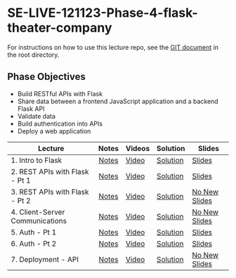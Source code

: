 # SE-LIVE-121123-Phase-4-flask-theater-company

For instructions on how to use this lecture repo, see the [GIT document](GIT.md) in the root directory.

## Phase Objectives
* Build RESTful APIs with Flask
* Share data between a frontend JavaScript application and a backend Flask API
* Validate data
* Build authentication into APIs
* Deploy a web application


| Lecture                         |                                                        Notes                                                         | Videos                                               | Solution                                                                                                                                      | Slides                                                                                                                                               |
| ------------------------------- | :------------------------------------------------------------------------------------------------------------------: | ---------------------------------------------------- | --------------------------------------------------------------------------------------------------------------------------------------------- | ---------------------------------------------------------------------------------------------------------------------------------------------------- |
| 1. Intro to Flask               | [Notes](https://docs.google.com/document/d/1vYLMPgKqkaIcd_wbEBkVtYwBjfGav_7KV6J6S2r52DQ/edit#heading=h.r7ivobs3wemg) | [Video](https://www.youtube.com/watch?v=sqSivkXnfk8) | [Solution](https://github.com/learn-co-students/SE-LIVE-121123-Phase-4-flask-theater-company/tree/01-solution/01-intro-to-flask)              | [Slides](https://raw.githack.com/learn-co-students/SE-LIVE-121123-Phase-4-flask-theater-company/main/01-intro-to-flask/assets/export/index.html)     |
| 2. REST APIs with Flask - Pt 1  | [Notes](https://docs.google.com/document/d/1vYLMPgKqkaIcd_wbEBkVtYwBjfGav_7KV6J6S2r52DQ/edit#heading=h.r7ivobs3wemg) | [Video](https://www.youtube.com/watch?v=WV_hbi5PWbU) | [Solution](https://github.com/learn-co-students/SE-LIVE-121123-Phase-4-flask-theater-company/tree/02-solution/02-REST-API-Flask-pt1)          | [Slides](https://raw.githack.com/learn-co-students/SE-LIVE-121123-Phase-4-flask-theater-company/main/02-REST-API-Flask-pt1/assets/export/index.html) |
| 3. REST APIs with Flask - Pt 2  | [Notes](https://docs.google.com/document/d/1vYLMPgKqkaIcd_wbEBkVtYwBjfGav_7KV6J6S2r52DQ/edit#heading=h.r7ivobs3wemg) | [Video](https://www.youtube.com/watch?v=wjdQ-WOMjzs) | [Solution](https://github.com/learn-co-students/SE-LIVE-121123-Phase-4-flask-theater-company/tree/03-solution/03-REST-API-Flask-pt2)          | [No New Slides](#)                                                                                                                                   |
| 4. Client-Server Communications | [Notes](https://docs.google.com/document/d/1vYLMPgKqkaIcd_wbEBkVtYwBjfGav_7KV6J6S2r52DQ/edit#heading=h.r7ivobs3wemg) | [Video](https://www.youtube.com/watch?v=NDI5sTWNfvU) | [Solution](https://github.com/learn-co-students/SE-LIVE-121123-Phase-4-flask-theater-company/tree/04-solution/04-client-server-communication) | [No New Slides](#)                                                                                                                                   |
| 5. Auth - Pt 1                  | [Notes](https://docs.google.com/document/d/1vYLMPgKqkaIcd_wbEBkVtYwBjfGav_7KV6J6S2r52DQ/edit#heading=h.r7ivobs3wemg) | [Video](https://youtu.be/DEchA6_zYyE)                | [Solution](https://github.com/learn-co-students/SE-LIVE-121123-Phase-4-flask-theater-company/tree/main/05-Auth-pt1)                           | [Slides](https://raw.githack.com/learn-co-students/SE-LIVE-121123-Phase-4-flask-theater-company/main/05-Auth-pt1/assets/export/index.html)           |
| 6. Auth - Pt 2                  | [Notes](https://docs.google.com/document/d/1vYLMPgKqkaIcd_wbEBkVtYwBjfGav_7KV6J6S2r52DQ/edit#heading=h.r7ivobs3wemg) | [Video](https://www.youtube.com/watch?v=2GMosm6AWA4) | [Solution](https://github.com/learn-co-students/SE-LIVE-121123-Phase-4-flask-theater-company/tree/06-solution/06-Auth-pt2)                                                                                                                                 | [Slides](https://raw.githack.com/learn-co-students/SE-LIVE-121123-Phase-4-flask-theater-company/main/06-Auth-pt2/assets/export/index.html)                                                                                                                                          |
| 7. Deployment - API             | [Notes](https://docs.google.com/document/d/1vYLMPgKqkaIcd_wbEBkVtYwBjfGav_7KV6J6S2r52DQ/edit#heading=h.r7ivobs3wemg) | [Video](https://www.youtube.com/watch?v=jg07ECsX0oQ)                                           | [Solution](https://github.com/learn-co-students/SE-LIVE-121123-Phase-4-flask-theater-company/tree/07-solution/07-Deployment)                                                                                                                                 | [No New Slides](#)                                                                                                                                          |